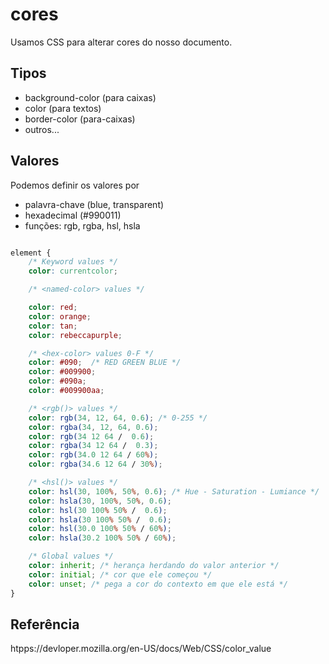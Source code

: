 # cores

Usamos CSS para alterar cores do nosso documento.

## Tipos

* background-color (para caixas)
* color (para textos)
* border-color (para-caixas)
* outros...

## Valores

Podemos definir os valores por

* palavra-chave (blue, transparent)
* hexadecimal (#990011)
* funções: rgb, rgba, hsl, hsla

```css

element {
    /* Keyword values */
    color: currentcolor;

    /* <named-color> values */

    color: red;
    color: orange;
    color: tan;
    color: rebeccapurple;

    /* <hex-color> values 0-F */
    color: #090;  /* RED GREEN BLUE */
    color: #009900;
    color: #090a;
    color: #009900aa;

    /* <rgb()> values */
    color: rgb(34, 12, 64, 0.6); /* 0-255 */
    color: rgba(34, 12, 64, 0.6);
    color: rgb(34 12 64 /  0.6);
    color: rgba(34 12 64 /  0.3);
    color: rgb(34.0 12 64 / 60%);
    color: rgba(34.6 12 64 / 30%);

    /* <hsl()> values */
    color: hsl(30, 100%, 50%, 0.6); /* Hue - Saturation - Lumiance */
    color: hsla(30, 100%, 50%, 0.6);
    color: hsl(30 100% 50% /  0.6);
    color: hsla(30 100% 50% /  0.6);
    color: hsl(30.0 100% 50% / 60%);
    color: hsla(30.2 100% 50% / 60%);

    /* Global values */
    color: inherit; /* herança herdando do valor anterior */
    color: initial; /* cor que ele começou */
    color: unset; /* pega a cor do contexto em que ele está */
}

```

## Referência           

htpps://devloper.mozilla.org/en-US/docs/Web/CSS/color_value